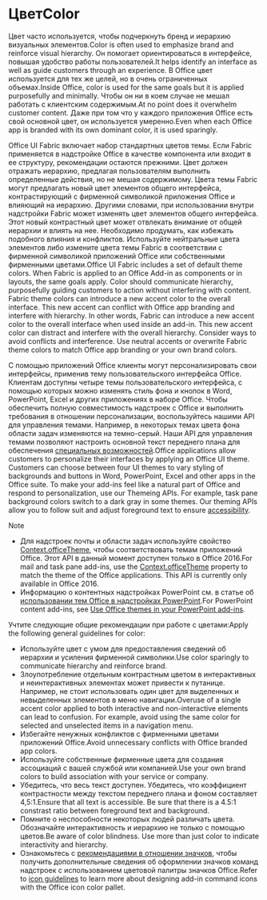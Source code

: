 # <a name="color"></a><span data-ttu-id="c19e4-101">Цвет</span><span class="sxs-lookup"><span data-stu-id="c19e4-101">Color</span></span>
<span data-ttu-id="c19e4-102">Цвет часто используется, чтобы подчеркнуть бренд и иерархию визуальных элементов.</span><span class="sxs-lookup"><span data-stu-id="c19e4-102">Color is often used to emphasize brand and reinforce visual hierarchy.</span></span> <span data-ttu-id="c19e4-103">Он помогает ориентироваться в интерфейсе, повышая удобство работы пользователей.</span><span class="sxs-lookup"><span data-stu-id="c19e4-103">It helps identify an interface as well as guide customers through an experience.</span></span> <span data-ttu-id="c19e4-104">В Office цвет используется для тех же целей, но в очень ограниченных объемах.</span><span class="sxs-lookup"><span data-stu-id="c19e4-104">Inside Office, color is used for the same goals but it is applied purposefully and minimally.</span></span> <span data-ttu-id="c19e4-105">Чтобы он ни в коем случае не мешал работать с клиентским содержимым.</span><span class="sxs-lookup"><span data-stu-id="c19e4-105">At no point does it overwhelm customer content.</span></span> <span data-ttu-id="c19e4-106">Даже при том что у каждого приложения Office есть свой основной цвет, он используется умеренно.</span><span class="sxs-lookup"><span data-stu-id="c19e4-106">Even when each Office app is branded with its own dominant color, it is used sparingly.</span></span>

<span data-ttu-id="c19e4-p102">Office UI Fabric включает набор стандартных цветов темы. Если Fabric применяется в надстройке Office в качестве компонента или входит в ее структуру, рекомендации остаются прежними. Цвет должен отражать иерархию, предлагая пользователям выполнить определенные действия, но не мешая содержимому. Цвета темы Fabric могут предлагать новый цвет элементов общего интерфейса, контрастирующий с фирменной символикой приложения Office и влияющий на иерархию. Другими словами, при использовании внутри надстройки Fabric может изменять цвет элементов общего интерфейса. Этот новый контрастный цвет может отвлекать внимание от общей иерархии и влиять на нее. Необходимо продумать, как избежать подобного влияния и конфликтов. Используйте нейтральные цвета элементов либо измените цвета темы Fabric в соответствии с фирменной символикой приложений Office или собственными фирменными цветами.</span><span class="sxs-lookup"><span data-stu-id="c19e4-p102">Office UI Fabric includes a set of default theme colors. When Fabric is applied to an Office Add-in as components or in layouts, the same goals apply. Color should communicate hierarchy, purposefully guiding customers to action without interfering with content. Fabric theme colors can introduce a new accent color to the overall interface. This new accent can conflict with Office app branding and interfere with hierarchy. In other words, Fabric can introduce a new accent color to the overall interface when used inside an add-in. This new accent color can distract and interfere with the overall hierarchy. Consider ways to avoid conflicts and interference. Use neutral accents or overwrite Fabric theme colors to match Office app branding or your own brand colors.</span></span>

<span data-ttu-id="c19e4-p103">С помощью приложений Office клиенты могут персонализировать свои интерфейсы, применив тему пользовательского интерфейса Office. Клиентам доступны четыре темы пользовательского интерфейса, с помощью которых можно изменять стиль фона и кнопок в Word, PowerPoint, Excel и других приложениях в наборе Office. Чтобы обеспечить полную совместимость надстроек с Office и выполнить требования в отношении персонализации, воспользуйтесь нашими API для управления темами. Например, в некоторых темах цвета фона области задач изменяются на темно-серый. Наши API для управления темами позволяют настроить основной текст переднего плана для обеспечения [специальных возможностей](../design/accessibility-guidelines.md).</span><span class="sxs-lookup"><span data-stu-id="c19e4-p103">Office applications allow customers to personalize their interfaces by applying an Office UI theme. Customers can choose between four UI themes to vary styling of backgrounds and buttons in Word, PowerPoint, Excel and other apps in the Office suite. To make your add-ins feel like a natural part of Office and respond to personalization, use our Themeing APIs. For example, task pane background colors switch to a dark gray in some themes. Our theming APIs allow you to follow suit and adjust foreground text to ensure [accessibility](../design/accessibility-guidelines.md).</span></span>

> [!NOTE]
> - <span data-ttu-id="c19e4-p104">Для надстроек почты и области задач используйте свойство [Context.officeTheme](https://docs.microsoft.com/javascript/api/office/office.context?view=office-js), чтобы соответствовать темам приложений Office. Этот API в данный момент доступен только в Office 2016.</span><span class="sxs-lookup"><span data-stu-id="c19e4-p104">For mail and task pane add-ins, use the [Context.officeTheme](https://docs.microsoft.com/javascript/api/office/office.context?view=office-js) property to match the theme of the Office applications. This API is currently only available in Office 2016.</span></span>
> - <span data-ttu-id="c19e4-123">Информацию о контентных надстройках PowerPoint см. в статье об [использовании тем Office в надстройках PowerPoint](../powerpoint/use-document-themes-in-your-powerpoint-add-ins.md).</span><span class="sxs-lookup"><span data-stu-id="c19e4-123">For PowerPoint content add-ins, see [Use Office themes in your PowerPoint add-ins](../powerpoint/use-document-themes-in-your-powerpoint-add-ins.md).</span></span>

<span data-ttu-id="c19e4-124">Учтите следующие общие рекомендации при работе с цветами:</span><span class="sxs-lookup"><span data-stu-id="c19e4-124">Apply the following general guidelines for color:</span></span>

* <span data-ttu-id="c19e4-125">Используйте цвет с умом для предоставления сведений об иерархии и усиления фирменной символики.</span><span class="sxs-lookup"><span data-stu-id="c19e4-125">Use color sparingly to communicate hierarchy and reinforce brand.</span></span>
* <span data-ttu-id="c19e4-p105">Злоупотребление отдельным контрастным цветом в интерактивных и неинтерактивных элементах может привести к путанице. Например, не стоит использовать один цвет для выделенных и невыделенных элементов в меню навигации.</span><span class="sxs-lookup"><span data-stu-id="c19e4-p105">Overuse of a single accent color applied to both interactive and non-interactive elements can lead to confusion. For example, avoid using the same color for selected and unselected items in a navigation menu.</span></span>
* <span data-ttu-id="c19e4-128">Избегайте ненужных конфликтов с фирменными цветами приложений Office.</span><span class="sxs-lookup"><span data-stu-id="c19e4-128">Avoid unnecessary conflicts with Office branded app colors.</span></span>
* <span data-ttu-id="c19e4-129">Используйте собственные фирменные цвета для создания ассоциаций с вашей службой или компанией.</span><span class="sxs-lookup"><span data-stu-id="c19e4-129">Use your own brand colors to build association with your service or company.</span></span>
* <span data-ttu-id="c19e4-p106">Убедитесь, что весь текст доступен. Убедитесь, что коэффициент контрастности между текстом переднего плана и фоном составляет 4,5:1.</span><span class="sxs-lookup"><span data-stu-id="c19e4-p106">Ensure that all text is accessible. Be sure that there is a 4.5:1 constrast ratio between foreground text and background.</span></span>
* <span data-ttu-id="c19e4-p107">Помните о неспособности некоторых людей различать цвета. Обозначайте интерактивность и иерархию не только с помощью цветов.</span><span class="sxs-lookup"><span data-stu-id="c19e4-p107">Be aware of color blindness. Use more than just color to indicate interactivity and hierarchy.</span></span>
* <span data-ttu-id="c19e4-134">Ознакомьтесь с [рекомендациями в отношении значков](../design/add-in-icons.md), чтобы получить дополнительные сведения об оформлении значков команд надстроек с использованием цветовой палитры значков Office.</span><span class="sxs-lookup"><span data-stu-id="c19e4-134">Refer to [icon guidelines](../design/add-in-icons.md) to learn more about designing add-in command icons with the Office icon color pallet.</span></span>